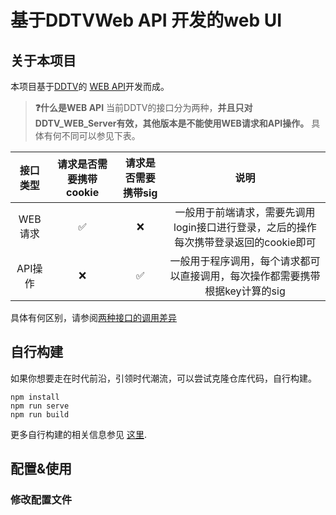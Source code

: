 # 基于DDTVWeb API 开发的web UI

## 关于本项目
本项目基于[DDTV](https://ddtv.pro/)的 [WEB API](https://ddtv.pro/API/)开发而成。

> **❓什么是WEB API**
当前DDTV的接口分为两种，**并且只对DDTV_WEB_Server有效，其他版本是不能使用WEB请求和API操作。**
具体有何不同可以参见下表。

|接口类型|请求是否需要携带cookie|请求是否需要携带sig|说明|
|:--:|:--:|:--:|:--:|
|WEB请求|✅|❌|一般用于前端请求，需要先调用login接口进行登录，之后的操作每次携带登录返回的cookie即可|
|API操作|❌|✅|一般用于程序调用，每个请求都可以直接调用，每次操作都需要携带根据key计算的sig|

具体有何区别，请参阅[两种接口的调用差异](https://ddtv.pro/API/)


## 自行构建
如果你想要走在时代前沿，引领时代潮流，可以尝试克隆仓库代码，自行构建。
```
npm install
npm run serve
npm run build
```
更多自行构建的相关信息参见 [这里](https://cli.vuejs.org/config/).

## 配置&使用
### 修改配置文件